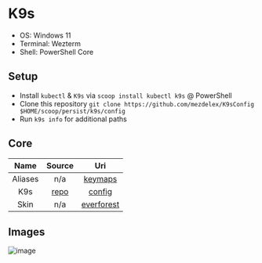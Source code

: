 # K9s

- OS: Windows 11
- Terminal: Wezterm
- Shell: PowerShell Core

## Setup

- Install `kubectl` & `K9s` via `scoop install kubectl k9s` @ PowerShell
- Clone this repository `git clone https://github.com/mezdelex/K9sConfig $HOME/scoop/persist/k9s/config`
- Run `k9s info` for additional paths

## Core

|  Name   |                 Source                  |                                         Uri                                         |
| :-----: | :-------------------------------------: | :---------------------------------------------------------------------------------: |
| Aliases |                   n/a                   |       [keymaps](https://github.com/mezdelex/K9sConfig/blob/main/aliases.yaml)       |
|   K9s   | [repo](https://github.com/derailed/k9s) |        [config](https://github.com/mezdelex/K9sConfig/blob/main/config.yaml)        |
|  Skin   |                   n/a                   | [everforest](https://github.com/mezdelex/K9sConfig/blob/main/skins/everforest.yaml) |

## Images

![image](https://github.com/user-attachments/assets/75ef4a95-cef5-4b1b-9d5a-ad605165fca7)
